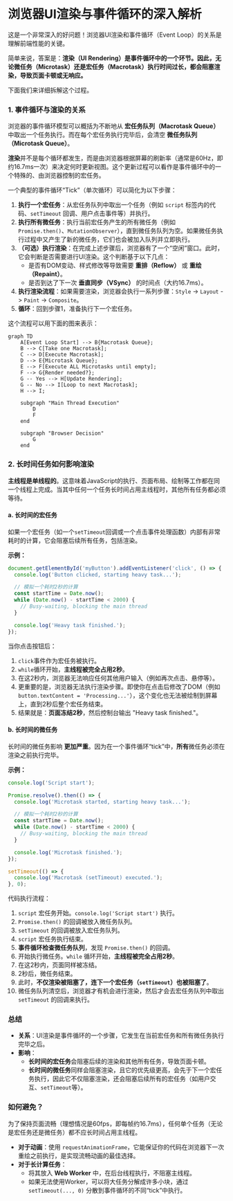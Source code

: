 # 浏览器UI渲染与事件循环的深入解析

这是一个非常深入的好问题！浏览器UI渲染和事件循环（Event Loop）的关系是理解前端性能的关键。

简单来说，答案是：**渲染（UI Rendering）是事件循环中的一个环节。因此，无论微任务（Microtask）还是宏任务（Macrotask）执行时间过长，都会阻塞渲染，导致页面卡顿或无响应。**

下面我们来详细拆解这个过程。

### 1. 事件循环与渲染的关系

浏览器的事件循环模型可以概括为不断地从 **宏任务队列（Macrotask Queue）** 中取出一个任务执行。而在每个宏任务执行完毕后，会清空 **微任务队列（Microtask Queue）**。

**渲染**并不是每个循环都发生，而是由浏览器根据屏幕的刷新率（通常是60Hz，即约16.7ms一次）来决定何时更新视图。这个更新过程可以看作是事件循环中的一个特殊的、由浏览器控制的宏任务。

一个典型的事件循环“Tick”（单次循环）可以简化为以下步骤：

1.  **执行一个宏任务**：从宏任务队列中取出一个任务（例如 `script` 标签内的代码、`setTimeout` 回调、用户点击事件等）并执行。
2.  **执行所有微任务**：执行当前宏任务产生的所有微任务（例如 `Promise.then()`、`MutationObserver`），直到微任务队列为空。如果微任务执行过程中又产生了新的微任务，它们也会被加入队列并立即执行。
3.  **（可选）执行渲染**：在完成上述步骤后，浏览器有了一个“空闲”窗口。此时，它会判断是否需要进行UI渲染。这个判断基于以下几点：
    *   是否有DOM变动、样式修改等导致需要 **重排（Reflow）** 或 **重绘（Repaint）**。
    *   是否到达了下一次 **垂直同步（VSync）** 的时间点（大约16.7ms）。
4.  **执行渲染流程**：如果需要渲染，浏览器会执行一系列步骤：`Style` -> `Layout` -> `Paint` -> `Composite`。
5.  **循环**：回到步骤1，准备执行下一个宏任务。

这个流程可以用下面的图来表示：

```mermaid
graph TD
    A[Event Loop Start] --> B{Macrotask Queue};
    B --> C[Take one Macrotask];
    C --> D[Execute Macrotask];
    D --> E{Microtask Queue};
    E --> F[Execute ALL Microtasks until empty];
    F --> G{Render needed?};
    G -- Yes --> H[Update Rendering];
    G -- No --> I[Loop to next Macrotask];
    H --> I;

    subgraph "Main Thread Execution"
        D
        F
    end

    subgraph "Browser Decision"
        G
    end
```

### 2. 长时间任务如何影响渲染

**主线程是单线程的**。这意味着JavaScript的执行、页面布局、绘制等工作都在同一个线程上完成。当其中任何一个任务长时间占用主线程时，其他所有任务都必须等待。

#### a. 长时间的宏任务

如果一个宏任务（如一个`setTimeout`回调或一个点击事件处理函数）内部有非常耗时的计算，它会阻塞后续所有任务，包括渲染。

**示例：**

```javascript
document.getElementById('myButton').addEventListener('click', () => {
  console.log('Button clicked, starting heavy task...');

  // 模拟一个耗时2秒的计算
  const startTime = Date.now();
  while (Date.now() - startTime < 2000) {
    // Busy-waiting, blocking the main thread
  }

  console.log('Heavy task finished.');
});
```

当你点击按钮后：
1.  `click`事件作为宏任务被执行。
2.  `while`循环开始，**主线程被完全占用2秒**。
3.  在这2秒内，浏览器无法响应任何其他用户输入（例如再次点击、悬停等）。
4.  更重要的是，浏览器无法执行渲染步骤。即使你在点击后修改了DOM（例如 `button.textContent = 'Processing...'`），这个变化也无法被绘制到屏幕上，直到2秒后整个宏任务结束。
5.  结果就是：**页面冻结2秒**，然后控制台输出 "Heavy task finished."。

#### b. 长时间的微任务

长时间的微任务影响 **更加严重**。因为在一个事件循环“tick”中，**所有**微任务必须在渲染之前执行完毕。

**示例：**

```javascript
console.log('Script start');

Promise.resolve().then(() => {
  console.log('Microtask started, starting heavy task...');

  // 模拟一个耗时2秒的计算
  const startTime = Date.now();
  while (Date.now() - startTime < 2000) {
    // Busy-waiting, blocking the main thread
  }

  console.log('Microtask finished.');
});

setTimeout(() => {
  console.log('Macrotask (setTimeout) executed.');
}, 0);
```

代码执行流程：
1.  `script` 宏任务开始。`console.log('Script start')` 执行。
2.  `Promise.then()` 的回调被放入微任务队列。
3.  `setTimeout` 的回调被放入宏任务队列。
4.  `script` 宏任务执行结束。
5.  **事件循环检查微任务队列**，发现 `Promise.then()` 的回调。
6.  开始执行微任务。`while` 循环开始，**主线程被完全占用2秒**。
7.  在这2秒内，页面同样被冻结。
8.  2秒后，微任务结束。
9.  此时，**不仅渲染被阻塞了，连下一个宏任务（`setTimeout`）也被阻塞了**。
10. 微任务队列清空后，浏览器才有机会进行渲染，然后才会去宏任务队列中取出 `setTimeout` 的回调来执行。

### 总结

-   **关系**：UI渲染是事件循环的一个步骤，它发生在当前宏任务和所有微任务执行完毕之后。
-   **影响**：
    -   **长时间的宏任务**会阻塞后续的渲染和其他所有任务，导致页面卡顿。
    -   **长时间的微任务**同样会阻塞渲染，且它的优先级更高，会先于下一个宏任务执行，因此它不仅阻塞渲染，还会阻塞后续所有的宏任务（如用户交互、`setTimeout`等）。

### 如何避免？

为了保持页面流畅（理想情况是60fps，即每帧约16.7ms），任何单个任务（无论是宏任务还是微任务）都不应长时间占用主线程。
- **对于动画**：使用 `requestAnimationFrame`，它能保证你的代码在浏览器下一次重绘之前执行，是实现流畅动画的最佳选择。
- **对于长计算任务**：
    - 将其放入 **Web Worker** 中，在后台线程执行，不阻塞主线程。
    - 如果无法使用Worker，可以将大任务分解成许多小块，通过 `setTimeout(..., 0)` 分散到事件循环的不同“tick”中执行。 